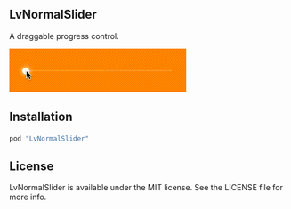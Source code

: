 ## LvNormalSlider

A draggable progress control.

![Snapshoot](/Snapshoot/LvNormalSlider.gif)

## Installation

```ruby
pod "LvNormalSlider"
```

## License

LvNormalSlider is available under the MIT license. See the LICENSE file for more info.
